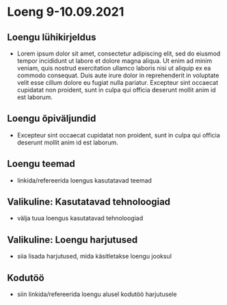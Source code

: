 # Loeng 9-10.09.2021

## Loengu lühikirjeldus

- Lorem ipsum dolor sit amet, consectetur adipiscing elit, sed do eiusmod tempor incididunt ut labore et dolore magna aliqua. Ut enim ad minim veniam, quis nostrud exercitation ullamco laboris nisi ut aliquip ex ea commodo consequat. Duis aute irure dolor in reprehenderit in voluptate velit esse cillum dolore eu fugiat nulla pariatur. Excepteur sint occaecat cupidatat non proident, sunt in culpa qui officia deserunt mollit anim id est laborum.

## Loengu õpiväljundid

- Excepteur sint occaecat cupidatat non proident, sunt in culpa qui officia deserunt mollit anim id est laborum.

## Loengu teemad

- linkida/refereerida loengus kasutatavad teemad

## Valikuline: Kasutatavad tehnoloogiad

- välja tuua loengus kasutatavad tehnoloogiad

## Valikuline: Loengu harjutused

- siia lisada harjutused, mida käsitletakse loengu jooksul

## Kodutöö

- siin linkida/refereerida loengu alusel kodutöö harjutusele

